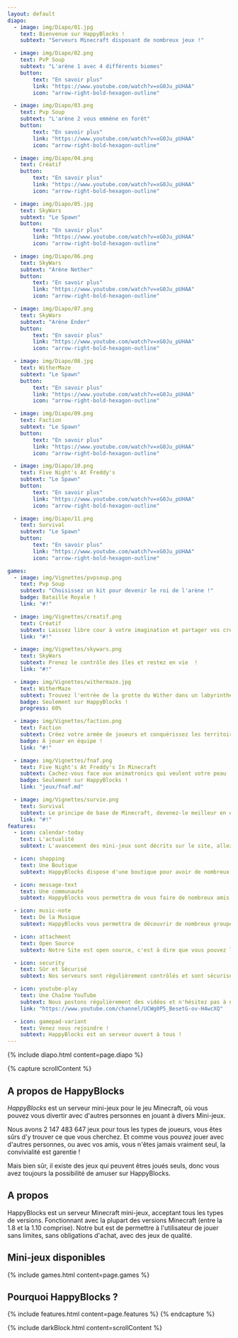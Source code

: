 ```yaml
---
layout: default
diapo:
  - image: img/Diapo/01.jpg
    text: Bienvenue sur HappyBlocks !
    subtext: "Serveurs Minecraft disposant de nombreux jeux !"                                                                              

  - image: img/Diapo/02.png
    text: PvP Soup
    subtext: "L'arène 1 avec 4 différents biomes"
    button:
        text: "En savoir plus"
        link: "https://www.youtube.com/watch?v=xG0Ju_pUHAA"
        icon: "arrow-right-bold-hexagon-outline"

  - image: img/Diapo/03.png
    text: Pvp Soup
    subtext: "L'arène 2 vous emmène en forêt"
    button:
        text: "En savoir plus"
        link: "https://www.youtube.com/watch?v=xG0Ju_pUHAA"
        icon: "arrow-right-bold-hexagon-outline"

  - image: img/Diapo/04.png
    text: Créatif
    button:
        text: "En savoir plus"
        link: "https://www.youtube.com/watch?v=xG0Ju_pUHAA"
        icon: "arrow-right-bold-hexagon-outline"

  - image: img/Diapo/05.jpg
    text: SkyWars
    subtext: "Le Spawn"
    button:
        text: "En savoir plus"
        link: "https://www.youtube.com/watch?v=xG0Ju_pUHAA"
        icon: "arrow-right-bold-hexagon-outline"

  - image: img/Diapo/06.png
    text: SkyWars
    subtext: "Arène Nether"
    button:
        text: "En savoir plus"
        link: "https://www.youtube.com/watch?v=xG0Ju_pUHAA"
        icon: "arrow-right-bold-hexagon-outline"

  - image: img/Diapo/07.png
    text: SkyWars
    subtext: "Arène Ender"
    button:
        text: "En savoir plus"
        link: "https://www.youtube.com/watch?v=xG0Ju_pUHAA"
        icon: "arrow-right-bold-hexagon-outline"

  - image: img/Diapo/08.jpg
    text: WitherMaze
    subtext: "Le Spawn"
    button:
        text: "En savoir plus"
        link: "https://www.youtube.com/watch?v=xG0Ju_pUHAA"
        icon: "arrow-right-bold-hexagon-outline"

  - image: img/Diapo/09.png
    text: Faction
    subtext: "Le Spawn"
    button:
        text: "En savoir plus"
        link: "https://www.youtube.com/watch?v=xG0Ju_pUHAA"
        icon: "arrow-right-bold-hexagon-outline"

  - image: img/Diapo/10.png
    text: Five Night's At Freddy's
    subtext: "Le Spawn"
    button:
        text: "En savoir plus"
        link: "https://www.youtube.com/watch?v=xG0Ju_pUHAA"
        icon: "arrow-right-bold-hexagon-outline"

  - image: img/Diapo/11.png
    text: Survival
    subtext: "Le Spawn"
    button:
        text: "En savoir plus"
        link: "https://www.youtube.com/watch?v=xG0Ju_pUHAA"
        icon: "arrow-right-bold-hexagon-outline"

games:
  - image: img/Vignettes/pvpsoup.png
    text: Pvp Soup
    subtext: "Choisissez un kit pour devenir le roi de l'arène !"
    badge: Bataille Royale !
    link: "#!"

  - image: img/Vignettes/creatif.png
    text: Créatif
    subtext: Laissez libre cour à votre imagination et partager vos créations à vos amis !
    link: "#!"

  - image: img/Vignettes/skywars.png
    text: SkyWars
    subtext: Prenez le contrôle des îles et restez en vie  !
    link: "#!"

  - image: img/Vignettes/withermaze.jpg
    text: WitherMaze
    subtext: Trouvez l'entrée de la grotte du Wither dans un labyrinthe et terrassez-le !
    badge: Seulement sur HappyBlocks !
    progress: 60%

  - image: img/Vignettes/faction.png
    text: Faction
    subtext: Créez votre armée de joueurs et conquérissez les territoires sur votre chemin pour devenir la meilleur faction !
    badge: À jouer en équipe !
    link: "#!"

  - image: img/Vignettes/fnaf.png
    text: Five Night's At Freddy's In Minecraft
    subtext: Cachez-vous face aux animatronics qui veulent votre peau !
    badge: Seulement sur HappyBlocks !
    link: "jeux/fnaf.md"

  - image: img/Vignettes/survie.png
    text: Survival
    subtext: Le principe de base de Minecraft, devenez-le meilleur en exploitant les richesses de la terre !
    link: "#!"
features:
  - icon: calendar-today
    text: L'actualité
    subtext: L'avancement des mini-jeux sont décrits sur le site, allez y faire un petit tour !

  - icon: shopping
    text: Une Boutique
    subtext: HappyBlocks dispose d'une boutique pour avoir de nombreux avantages à bas prix mais aussi d'une boutique de goodies. Idéal pour avoir des produits uniques et originaux au couleurs de votre serveur favori !

  - icon: message-text
    text: Une communauté
    subtext: HappyBlocks vous permettra de vous faire de nombreux amis, sur le serveur mais aussi sur le forum où la communauté est très active !

  - icon: music-note
    text: De la Musique
    subtext: HappyBlocks vous permettra de découvrir de nombreux groupes ou compositeurs indépendant grâce à son système In Game !

  - icon: attachment
    text: Open Source
    subtext: Notre Site est open source, c'est à dire que vous pouvez l'utiliser comme bon vous semble par ailleurs, tous nos plugins sont cités dans la section crédits.

  - icon: security
    text: Sûr et Sécurisé
    subtext: Nos serveurs sont régulièrement contrôlés et sont sécurisés, en cas de défaillance faites-le nous savoir sur le forum ou dans le jeu.

  - icon: youtube-play
    text: Une Chaîne YouTube
    subtext: Nous postons régulièrement des vidéos et n'hésitez pas à nous proposer les votre ! Nous les posterons avec plaisir !
    link: "https://www.youtube.com/channel/UCWg0P5_BesetG-ov-H4wcXQ"

  - icon: gamepad-variant
    text: Venez nous rejoindre !
    subtext: HappyBlocks est un serveur ouvert à tous !
---
```


{% include diapo.html content=page.diapo %}

{% capture scrollContent %}
## A propos de HappyBlocks

*HappyBlocks* est un serveur mini-jeux pour le jeu Minecraft, où vous pouvez vous divertir avec d'autres personnes en jouant à divers Mini-jeux.

Nous avons 2 147 483 647 jeux pour tous les types de joueurs, vous êtes sûrs d'y trouver ce que vous cherchez.
Et comme vous pouvez jouer avec d'autres personnes, ou avec vos amis, vous n'êtes jamais vraiment seul, la convivialité est garentie !

Mais bien sûr, il existe des jeux qui peuvent êtres joués seuls, donc vous avez toujours la possibilité de amuser sur HappyBlocks.

## A propos

HappyBlocks est un serveur Minecraft mini-jeux, acceptant tous les types de versions. Fonctionnant avec la plupart des versions Minecraft (entre la 1.8 et la 1.10 comprise).
Notre but est de permettre à l'utilisateur de jouer sans limites, sans obligations d'achat, avec des jeux de qualité.



## Mini-jeux disponibles

{% include games.html content=page.games %}

## Pourquoi HappyBlocks ?

{% include features.html content=page.features %}
{% endcapture %}

{% include darkBlock.html content=scrollContent %}
